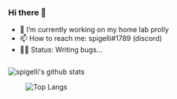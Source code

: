 ### Hi there 👋
- 🔭 I’m currently working on my home lab prolly
- 📫 How to reach me: spigelli#1789 (discord)
- :man_technologist:	Status: Writing bugs...

[comment]: <> (- 🌱 I’m currently learning vmware esxi)

<span align="center" markdown="1" style="display:table;">

   ![spigelli's github stats](https://github-readme-stats.vercel.app/api?username=spigelli&count_private=true&show_icons=true&theme=tokyonight)
   
   ![Top Langs](https://github-readme-stats.vercel.app/api/top-langs/?username=spigelli&count_private=true&show_icons=true&theme=tokyonight)
   
</span>

